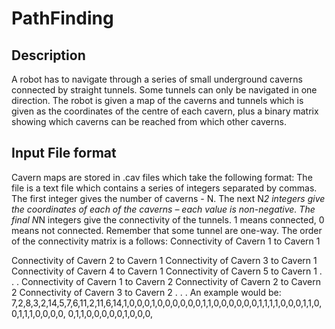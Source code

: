 # PathFinding

## Description
A robot has to navigate through a series of small underground caverns connected by straight
tunnels. Some tunnels can only be navigated in one direction. The robot is given a map of the
caverns and tunnels which is given as the coordinates of the centre of each cavern, plus a binary
matrix showing which caverns can be reached from which other caverns.

## Input File format
Cavern maps are stored in .cav files which take the following format:
The file is a text file which contains a series of integers separated by commas.
The first integer gives the number of caverns - N.
The next N*2 integers give the coordinates of each of the caverns – each value is non-negative.
The final N*N integers give the connectivity of the tunnels. 1 means connected, 0 means not
connected. Remember that some tunnel are one-way.
The order of the connectivity matrix is a follows:
Connectivity of Cavern 1 to Cavern 1


Connectivity of Cavern 2 to Cavern 1
Connectivity of Cavern 3 to Cavern 1
Connectivity of Cavern 4 to Cavern 1
Connectivity of Cavern 5 to Cavern 1
.
.
.
Connectivity of Cavern 1 to Cavern 2
Connectivity of Cavern 2 to Cavern 2
Connectivity of Cavern 3 to Cavern 2
.
.
.
An example would be:
7,2,8,3,2,14,5,7,6,11,2,11,6,14,1,0,0,0,1,0,0,0,0,0,0,1,1,0,0,0,0,0,0,1,1,1,1,0,0,0,1,1,0,0,1,1,1,0,0,0,0,
0,1,1,0,0,0,0,0,1,0,0,0,
